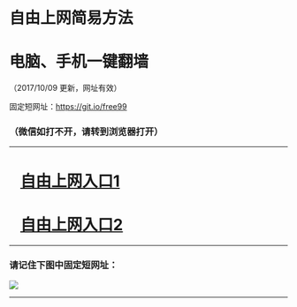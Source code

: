 ﻿# 自由上网简易方法

# 电脑、手机一键翻墙

（2017/10/09 更新，网址有效）

固定短网址：https://git.io/free99

### （微信如打不开，请转到浏览器打开）


***





# &nbsp;&nbsp; <a href="http://ft11310966.fwq-tz-1001.info/fwqtz01.html?t=100900125717 " target="_blank">自由上网入口1</a>
# &nbsp;&nbsp; <a href="http://ft2632231143.fwq-tz-1002.info/fwqtz02.html?t=100900118254 " target="_blank">自由上网入口2</a>
***

### 请记住下图中固定短网址：

<img src="https://s3-us-west-2.amazonaws.com/fwq-1001/yjfq-20170905okok.png" /> 


***


